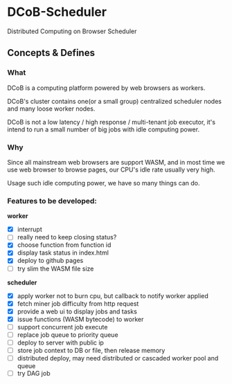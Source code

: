 # DCoB-Scheduler
Distributed Computing on Browser Scheduler

## Concepts & Defines
### What
DCoB is a computing platform powered by web browsers as workers.

DCoB's cluster contains one(or a small group) centralized scheduler nodes and many loose worker nodes.

DCoB is not a low latency / high response / multi-tenant job executor, it's intend to run a small number of big jobs with idle computing power. 

### Why
Since all mainstream web browsers are support WASM, and in most time we use web browser to browse pages, our CPU's idle rate usually very high.

Usage such idle computing power, we have so many things can do.

### Features to be developed:
**worker**
- [x] interrupt
- [ ] really need to keep closing status?
- [x] choose function from function id
- [x] display task status in index.html
- [x] deploy to github pages
- [ ] try slim the WASM file size

**scheduler**
- [x] apply worker not to burn cpu, but callback to notify worker applied
- [x] fetch miner job difficulty from http request
- [x] provide a web ui to display jobs and tasks
- [x] issue functions (WASM bytecode) to worker
- [ ] support concurrent job execute
- [ ] replace job queue to priority queue
- [ ] deploy to server with public ip
- [ ] store job context to DB or file, then release memory
- [ ] distributed deploy, may need distributed or cascaded worker pool and queue
- [ ] try DAG job